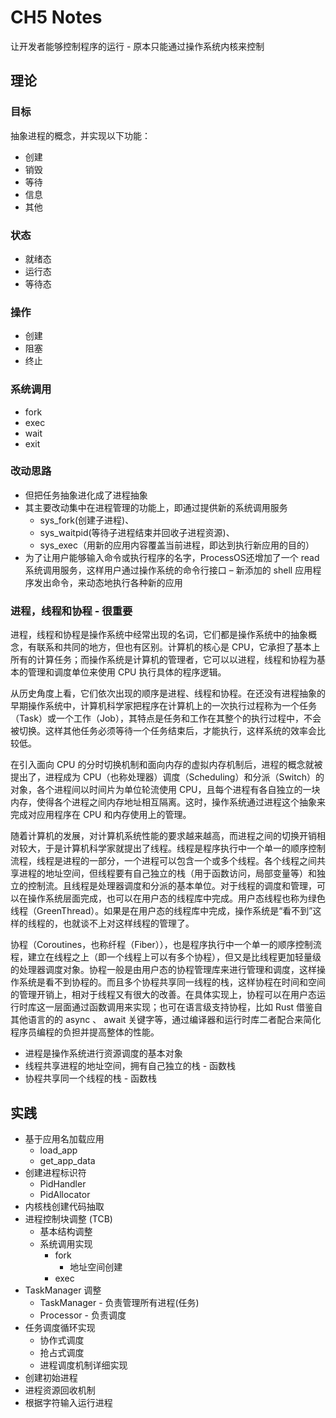 # CH5 Notes

让开发者能够控制程序的运行 - 原本只能通过操作系统内核来控制

## 理论

### 目标

抽象进程的概念，并实现以下功能：

- 创建
- 销毁
- 等待
- 信息
- 其他

### 状态

- 就绪态
- 运行态
- 等待态

### 操作

- 创建
- 阻塞
- 终止

### 系统调用

- fork
- exec
- wait
- exit

### 改动思路

- 但把任务抽象进化成了进程抽象
- 其主要改动集中在进程管理的功能上，即通过提供新的系统调用服务
  - sys_fork(创建子进程)、
  - sys_waitpid(等待子进程结束并回收子进程资源)、
  - sys_exec（用新的应用内容覆盖当前进程，即达到执行新应用的目的）
- 为了让用户能够输入命令或执行程序的名字，ProcessOS还增加了一个 read 系统调用服务，这样用户通过操作系统的命令行接口 – 新添加的 shell 应用程序发出命令，来动态地执行各种新的应用

### 进程，线程和协程 - 很重要

进程，线程和协程是操作系统中经常出现的名词，它们都是操作系统中的抽象概念，有联系和共同的地方，但也有区别。计算机的核心是 CPU，它承担了基本上所有的计算任务；而操作系统是计算机的管理者，它可以以进程，线程和协程为基本的管理和调度单位来使用 CPU 执行具体的程序逻辑。

从历史角度上看，它们依次出现的顺序是进程、线程和协程。在还没有进程抽象的早期操作系统中，计算机科学家把程序在计算机上的一次执行过程称为一个任务（Task）或一个工作（Job），其特点是任务和工作在其整个的执行过程中，不会被切换。这样其他任务必须等待一个任务结束后，才能执行，这样系统的效率会比较低。

在引入面向 CPU 的分时切换机制和面向内存的虚拟内存机制后，进程的概念就被提出了，进程成为 CPU（也称处理器）调度（Scheduling）和分派（Switch）的对象，各个进程间以时间片为单位轮流使用 CPU，且每个进程有各自独立的一块内存，使得各个进程之间内存地址相互隔离。这时，操作系统通过进程这个抽象来完成对应用程序在 CPU 和内存使用上的管理。

随着计算机的发展，对计算机系统性能的要求越来越高，而进程之间的切换开销相对较大，于是计算机科学家就提出了线程。线程是程序执行中一个单一的顺序控制流程，线程是进程的一部分，一个进程可以包含一个或多个线程。各个线程之间共享进程的地址空间，但线程要有自己独立的栈（用于函数访问，局部变量等）和独立的控制流。且线程是处理器调度和分派的基本单位。对于线程的调度和管理，可以在操作系统层面完成，也可以在用户态的线程库中完成。用户态线程也称为绿色线程（GreenThread）。如果是在用户态的线程库中完成，操作系统是“看不到”这样的线程的，也就谈不上对这样线程的管理了。

协程（Coroutines，也称纤程（Fiber）），也是程序执行中一个单一的顺序控制流程，建立在线程之上（即一个线程上可以有多个协程），但又是比线程更加轻量级的处理器调度对象。协程一般是由用户态的协程管理库来进行管理和调度，这样操作系统是看不到协程的。而且多个协程共享同一线程的栈，这样协程在时间和空间的管理开销上，相对于线程又有很大的改善。在具体实现上，协程可以在用户态运行时库这一层面通过函数调用来实现；也可在语言级支持协程，比如 Rust 借鉴自其他语言的的 async 、 await 关键字等，通过编译器和运行时库二者配合来简化程序员编程的负担并提高整体的性能。

- 进程是操作系统进行资源调度的基本对象
- 线程共享进程的地址空间，拥有自己独立的栈 - 函数栈
- 协程共享同一个线程的栈 - 函数栈

## 实践

- 基于应用名加载应用
  - load_app
  - get_app_data
- 创建进程标识符
  - PidHandler
  - PidAllocator
- 内核栈创建代码抽取
- 进程控制块调整 (TCB)
  - 基本结构调整
  - 系统调用实现
    - fork
      - 地址空间创建
    - exec
- TaskManager 调整
  - TaskManager - 负责管理所有进程(任务)
  - Processor - 负责调度
- 任务调度循环实现 
  - 协作式调度
  - 抢占式调度
  - 进程调度机制详细实现
- 创建初始进程
- 进程资源回收机制
- 根据字符输入运行进程